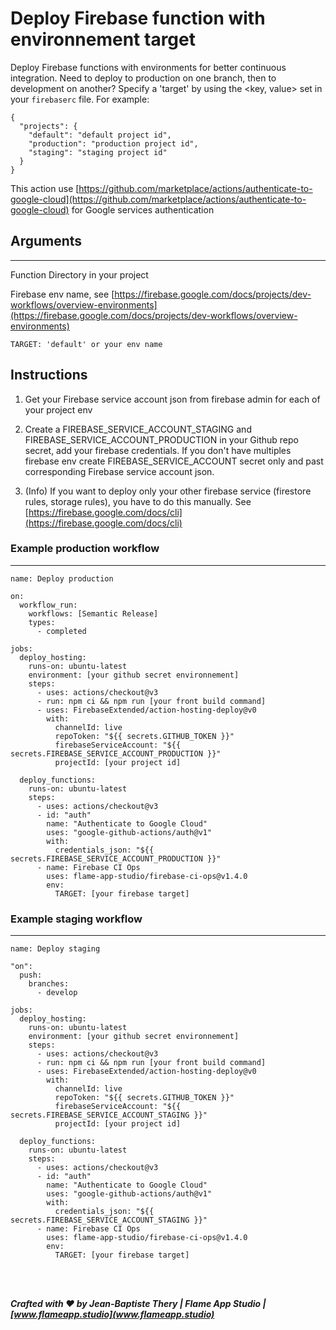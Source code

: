 # Deploy Firebase function with environnement target

Deploy Firebase functions with environments for better continuous integration. Need to deploy to production on one branch, then to development on another? Specify a 'target' by using the <key, value> set in your `firebaserc` file. For example:

```
{
  "projects": {
    "default": "default project id",
    "production": "production project id",
    "staging": "staging project id"
  }
}
```

This action use [https://github.com/marketplace/actions/authenticate-to-google-cloud](https://github.com/marketplace/actions/authenticate-to-google-cloud) for Google services authentication

## Arguments

---

Function Directory in your project

Firebase env name, see [https://firebase.google.com/docs/projects/dev-workflows/overview-environments](https://firebase.google.com/docs/projects/dev-workflows/overview-environments)

```
TARGET: 'default' or your env name
```

## Instructions

1. Get your Firebase service account json from firebase admin for each of your project env

2. Create a FIREBASE_SERVICE_ACCOUNT_STAGING and FIREBASE_SERVICE_ACCOUNT_PRODUCTION in your Github repo secret, add your firebase credentials. If you don't have multiples firebase env create FIREBASE_SERVICE_ACCOUNT secret only and past corresponding Firebase service account json.

3. (Info) If you want to deploy only your other firebase service (firestore rules, storage rules), you have to do this manually. See [https://firebase.google.com/docs/cli](https://firebase.google.com/docs/cli)

### Example production workflow

---

```
name: Deploy production

on:
  workflow_run:
    workflows: [Semantic Release]
    types:
      - completed

jobs:
  deploy_hosting:
    runs-on: ubuntu-latest
    environment: [your github secret environnement]
    steps:
      - uses: actions/checkout@v3
      - run: npm ci && npm run [your front build command]
      - uses: FirebaseExtended/action-hosting-deploy@v0
        with:
          channelId: live
          repoToken: "${{ secrets.GITHUB_TOKEN }}"
          firebaseServiceAccount: "${{ secrets.FIREBASE_SERVICE_ACCOUNT_PRODUCTION }}"
          projectId: [your project id]

  deploy_functions:
    runs-on: ubuntu-latest
    steps:
      - uses: actions/checkout@v3
      - id: "auth"
        name: "Authenticate to Google Cloud"
        uses: "google-github-actions/auth@v1"
        with:
          credentials_json: "${{ secrets.FIREBASE_SERVICE_ACCOUNT_PRODUCTION }}"
      - name: Firebase CI Ops
        uses: flame-app-studio/firebase-ci-ops@v1.4.0
        env:
          TARGET: [your firebase target]
```

### Example staging workflow

---

```
name: Deploy staging

"on":
  push:
    branches:
      - develop

jobs:
  deploy_hosting:
    runs-on: ubuntu-latest
    environment: [your github secret environnement]
    steps:
      - uses: actions/checkout@v3
      - run: npm ci && npm run [your front build command]
      - uses: FirebaseExtended/action-hosting-deploy@v0
        with:
          channelId: live
          repoToken: "${{ secrets.GITHUB_TOKEN }}"
          firebaseServiceAccount: "${{ secrets.FIREBASE_SERVICE_ACCOUNT_STAGING }}"
          projectId: [your project id]

  deploy_functions:
    runs-on: ubuntu-latest
    steps:
      - uses: actions/checkout@v3
      - id: "auth"
        name: "Authenticate to Google Cloud"
        uses: "google-github-actions/auth@v1"
        with:
          credentials_json: "${{ secrets.FIREBASE_SERVICE_ACCOUNT_STAGING }}"
      - name: Firebase CI Ops
        uses: flame-app-studio/firebase-ci-ops@v1.4.0
        env:
          TARGET: [your firebase target]

```

<br/><br/>

**_Crafted with ❤️ by Jean-Baptiste Thery | Flame App Studio | [www.flameapp.studio](www.flameapp.studio)_**
